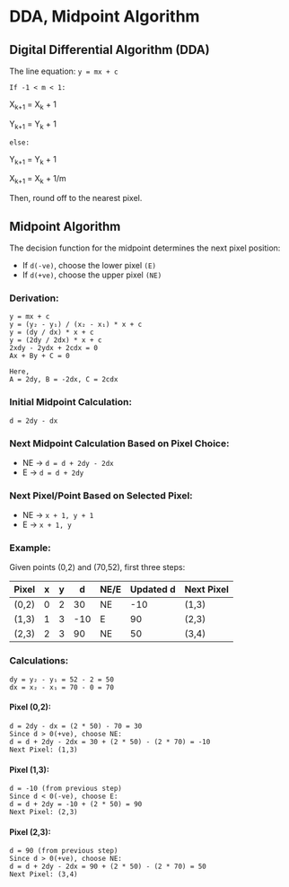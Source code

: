 # DDA, Midpoint Algorithm

## Digital Differential Algorithm (DDA)
The line equation: `y = mx + c`

`If -1 < m < 1:`

<p>X<sub>k+1</sub> = X<sub>k</sub> + 1</p>
<p>Y<sub>k+1</sub> = Y<sub>k</sub> + 1</p>

`else:`

<p>Y<sub>k+1</sub> = Y<sub>k</sub> + 1</p>
<p>X<sub>k+1</sub> = X<sub>k</sub> + 1/m</p>

Then, round off to the nearest pixel.

## Midpoint Algorithm

The decision function for the midpoint determines the next pixel position:

- If `d(-ve)`, choose the lower pixel `(E)`
- If `d(+ve)`, choose the upper pixel `(NE)`

### Derivation:
```
y = mx + c
y = (y₂ - y₁) / (x₂ - x₁) * x + c
y = (dy / dx) * x + c
y = (2dy / 2dx) * x + c
2xdy - 2ydx + 2cdx = 0
Ax + By + C = 0

Here,
A = 2dy, B = -2dx, C = 2cdx
```

### Initial Midpoint Calculation:
`d = 2dy - dx`

### Next Midpoint Calculation Based on Pixel Choice:

- NE → `d = d + 2dy - 2dx`
- E → `d = d + 2dy`

### Next Pixel/Point Based on Selected Pixel:
- NE → `x + 1, y + 1`
- E → `x + 1, y`

### Example: 
Given points (0,2) and (70,52), first three steps:

| Pixel | x | y | d   | NE/E | Updated d | Next Pixel |
|--------|----|----|-----|------|------------|-------------|
| (0,2)  | 0  | 2  | 30  | NE   | -10       | (1,3)       |
| (1,3)  | 1  | 3  | -10 | E    | 90        | (2,3)       |
| (2,3)  | 2  | 3  | 90  | NE   | 50        | (3,4)       |

### Calculations:
```
dy = y₂ - y₁ = 52 - 2 = 50
dx = x₂ - x₁ = 70 - 0 = 70
```

#### Pixel (0,2):
```
d = 2dy - dx = (2 * 50) - 70 = 30
Since d > 0(+ve), choose NE:
d = d + 2dy - 2dx = 30 + (2 * 50) - (2 * 70) = -10
Next Pixel: (1,3)
```
#### Pixel (1,3):
```
d = -10 (from previous step)
Since d < 0(-ve), choose E:
d = d + 2dy = -10 + (2 * 50) = 90
Next Pixel: (2,3)
```
#### Pixel (2,3):
```
d = 90 (from previous step)
Since d > 0(+ve), choose NE:
d = d + 2dy - 2dx = 90 + (2 * 50) - (2 * 70) = 50
Next Pixel: (3,4)
```
